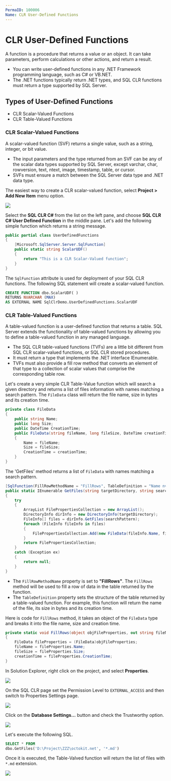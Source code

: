 ```yaml
---
PermaID: 100006
Name: CLR User-Defined Functions
---
```


# CLR User-Defined Functions

A function is a procedure that returns a value or an object. It can take parameters, perform calculations or other actions, and return a result. 

 - You can write user-defined functions in any .NET Framework programming language, such as C# or VB.NET.
 - The .NET functions typically return .NET types, and SQL CLR functions must return a type supported by SQL Server. 

## Types of User-Defined Functions

 - CLR Scalar-Valued Functions
 - CLR Table-Valued Functions 

### CLR Scalar-Valued Functions

A scalar-valued function (SVF) returns a single value, such as a string, integer, or bit value.

 - The input parameters and the type returned from an SVF can be any of the scalar data types supported by SQL Server, except varchar, char, rowversion, text, ntext, image, timestamp, table, or cursor. 
 - SVFs must ensure a match between the SQL Server data type and .NET data type. 

The easiest way to create a CLR scalar-valued function, select **Project > Add New Item** menu option.

<img src="https://raw.githubusercontent.com/zzzprojects/sqlclr-tutorial/master/docs/images/clr-udf1.png">

Select the **SQL CLR C#** from the list on the left pane, and choose **SQL CLR C# User Defined Function** in the middle pane. Let's add the following simple function which returns a string message. 

```csharp
public partial class UserDefinedFunctions
{
    [Microsoft.SqlServer.Server.SqlFunction]
    public static string ScalarUDF()
    {
        return "This is a CLR Scalar-Valued function";
    }
}
```

The `SqlFunction` attribute is used for deployment of your SQL CLR functions. The following SQL statement will create a scalar-valued function.

```sql
CREATE FUNCTION dbo.ScalarUDF( )
RETURNS NVARCHAR (MAX)
AS EXTERNAL NAME SqlClrDemo.UserDefinedFunctions.ScalarUDF
```

### CLR Table-Valued Functions

A table-valued function is a user-defined function that returns a table. SQL Server extends the functionality of table-valued functions by allowing you to define a table-valued function in any managed language. 

 - The SQL CLR table-valued functions (TVFs) are a little bit different from SQL CLR scalar-valued functions, or SQL CLR stored procedures. 
 - It must return a type that implements the .NET interface IEnumerable. 
 - TVFs must also provide a fill row method that converts an element of that type to a collection of scalar values that comprise the corresponding table row.

Let's create a very simple CLR Table-Value function which will search a given directory and returns a list of files information with names matching a search pattern. The `FileData` class will return the file name, size in bytes and its creation time.

```csharp
private class FileData
{
    public string Name;
    public long Size;
    public DateTime CreationTime;
    public FileData(string fileName, long fileSize, DateTime creationTime)
    {
        Name = fileName;
        Size = fileSize;
        CreationTime = creationTime;
    }
}
```

The 'GetFiles' method returns a list of `FileData` with names matching a search pattern.

```csharp
[SqlFunction(FillRowMethodName = "FillRows", TableDefinition = "Name nvarchar(500), Size bigint, CreationTime datetime")]
public static IEnumerable GetFiles(string targetDirectory, string searchPattern)
{
    try
    {
        ArrayList FilePropertiesCollection = new ArrayList();
        DirectoryInfo dirInfo = new DirectoryInfo(targetDirectory);
        FileInfo[] files = dirInfo.GetFiles(searchPattern);
        foreach (FileInfo fileInfo in files)
        {
            FilePropertiesCollection.Add(new FileData(fileInfo.Name, fileInfo.Length, fileInfo.CreationTime));
        }
        return FilePropertiesCollection;
    }
    catch (Exception ex)
    {
        return null;
    }
}
```

 - The `FillRowMethodName` property is set to **"FillRows"**. The `FillRows` method will be used to fill a row of data in the table returned by the function. 
 - The `TableDefinition` property sets the structure of the table returned by a table-valued function. For example, this function will return the name of the file, its size in bytes and its creation time. 

Here is code for `FillRows` method, it takes an object of the `FileData` type and breaks it into the file name, size and creation time.

```csharp
private static void FillRows(object objFileProperties, out string fileName, out long fileSize, out DateTime creationTime)
{
    FileData fileProperties = (FileData)objFileProperties;
    fileName = fileProperties.Name;
    fileSize = fileProperties.Size;
    creationTime = fileProperties.CreationTime;
}
```

In Solution Explorer, right click on the project, and select **Properties**.

<img src="https://raw.githubusercontent.com/zzzprojects/sqlclr-tutorial/master/docs/images/clr-udf2.png">

On the SQL CLR page set the Permission Level to `EXTERNAL_ACCESS` and then switch to Properties Settings page.

<img src="https://raw.githubusercontent.com/zzzprojects/sqlclr-tutorial/master/docs/images/clr-udf3.png">

Click on the **Database Settings...** button and check the Trustworthy option. 

<img src="https://raw.githubusercontent.com/zzzprojects/sqlclr-tutorial/master/docs/images/clr-udf4.png">

Let's execute the following SQL.

```sql
SELECT * FROM 
dbo.GetFiles('D:\Project\ZZZ\octokit.net', '*.md')
```

Once it is executed, the Table-Valved function will return the list of files with `*.md` extension.

<img src="https://raw.githubusercontent.com/zzzprojects/sqlclr-tutorial/master/docs/images/clr-udf5.png">
